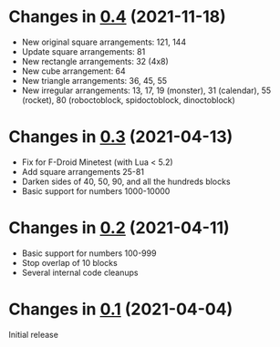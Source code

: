 Changes in [0.4](https://github.com/amalon/minetest-numeracy/releases/tag/v0.4) (2021-11-18)
============================================================================================

 * New original square arrangements: 121, 144
 * Update square arrangements: 81
 * New rectangle arrangements: 32 (4x8)
 * New cube arrangement: 64
 * New triangle arrangements: 36, 45, 55
 * New irregular arrangements: 13, 17, 19 (monster), 31 (calendar),
   55 (rocket), 80 (roboctoblock, spidoctoblock, dinoctoblock)

Changes in [0.3](https://github.com/amalon/minetest-numeracy/releases/tag/v0.3) (2021-04-13)
============================================================================================

 * Fix for F-Droid Minetest (with Lua < 5.2)
 * Add square arrangements 25-81
 * Darken sides of 40, 50, 90, and all the hundreds blocks
 * Basic support for numbers 1000-10000

Changes in [0.2](https://github.com/amalon/minetest-numeracy/releases/tag/v0.2) (2021-04-11)
============================================================================================

 * Basic support for numbers 100-999
 * Stop overlap of 10 blocks
 * Several internal code cleanups

Changes in [0.1](https://github.com/amalon/minetest-numeracy/releases/tag/v0.1) (2021-04-04)
============================================================================================
Initial release
